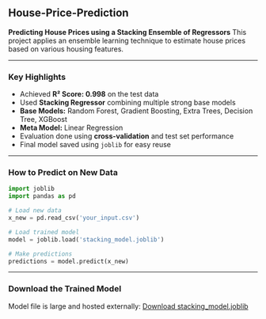 ##  House-Price-Prediction

**Predicting House Prices using a Stacking Ensemble of Regressors**
This project applies an ensemble learning technique to estimate house prices based on various housing features.

---

###  Key Highlights

* Achieved **R² Score: 0.998** on the test data
* Used **Stacking Regressor** combining multiple strong base models
* **Base Models:** Random Forest, Gradient Boosting, Extra Trees, Decision Tree, XGBoost
* **Meta Model:** Linear Regression
* Evaluation done using **cross-validation** and test set performance
* Final model saved using `joblib` for easy reuse

---

###  How to Predict on New Data

```python
import joblib
import pandas as pd

# Load new data
x_new = pd.read_csv('your_input.csv')

# Load trained model
model = joblib.load('stacking_model.joblib')

# Make predictions
predictions = model.predict(x_new)
```

---

### Download the Trained Model

Model file is large and hosted externally:
[Download stacking\_model.joblib]([https://drive.google.com/your-download-link](https://drive.google.com/drive/folders/17CwuvhEWMGfjBnpuBRzUpng36DxYl6s9?dmr=1&ec=wgc-drive-globalnav-goto))
